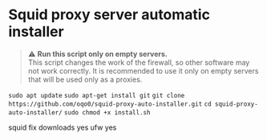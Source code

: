 # Squid proxy server automatic installer

> ⚠️ **Run this script only on empty servers.**  
This script changes the work of the firewall, so other software may not work correctly. It is recommended to use it only on empty servers that will be used only as a proxies.

`sudo apt update`
`sudo apt-get install git`
`git clone https://github.com/oqo0/squid-proxy-auto-installer.git`
`cd squid-proxy-auto-installer/`
`sudo chmod +x install.sh`

squid fix
downloads yes
ufw yes